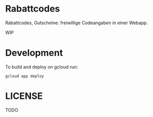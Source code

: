 Rabattcodes
=================

Rabattcodes, Gutscheine: freiwillige Codeangaben in einer Webapp.

WIP

# Development

To build and deploy on gcloud run:

    gcloud app deploy

# LICENSE

TODO